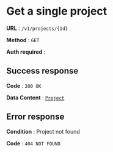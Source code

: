 # Get a single project

**URL** : `/v1/projects/{Id}`

**Method** : `GET`

**Auth required** :

## Success response

**Code** : `200 OK`

**Data Content** : [`Project`](project.md)

## Error response

**Condition** : Project not found

**Code** : `404 NOT FOUND`
